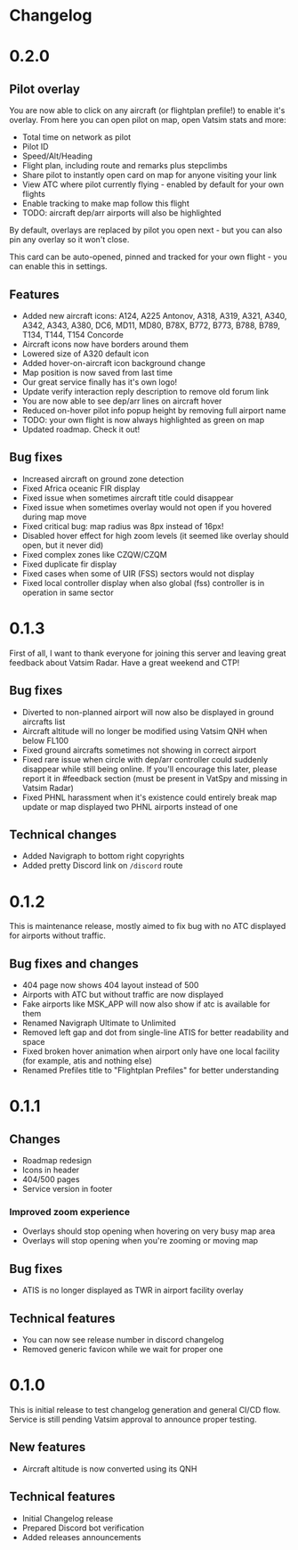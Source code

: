 # Changelog

# 0.2.0

## Pilot overlay

You are now able to click on any aircraft (or flightplan prefile!) to enable it's overlay. From here you can open pilot on map, open Vatsim stats and more:

- Total time on network as pilot
- Pilot ID
- Speed/Alt/Heading
- Flight plan, including route and remarks plus stepclimbs
- Share pilot to instantly open card on map for anyone visiting your link
- View ATC where pilot currently flying - enabled by default for your own flights
- Enable tracking to make map follow this flight
- TODO: aircraft dep/arr airports will also be highlighted

By default, overlays are replaced by pilot you open next - but you can also pin any overlay so it won't close.

This card can be auto-opened, pinned and tracked for your own flight - you can enable this in settings.

## Features

- Added new aircraft icons: A124, A225 Antonov, A318, A319, A321, A340, A342, A343, A380, DC6, MD11, MD80, B78X, B772, B773, B788, B789, T134, T144, T154 Concorde
- Aircraft icons now have borders around them
- Lowered size of A320 default icon
- Added hover-on-aircraft icon background change
- Map position is now saved from last time
- Our great service finally has it's own logo!
- Update verify interaction reply description to remove old forum link
- You are now able to see dep/arr lines on aircraft hover
- Reduced on-hover pilot info popup height by removing full airport name
- TODO: your own flight is now always highlighted as green on map
- Updated roadmap. Check it out!

## Bug fixes

- Increased aircraft on ground zone detection
- Fixed Africa oceanic FIR display
- Fixed issue when sometimes aircraft title could disappear
- Fixed issue when sometimes overlay would not open if you hovered during map move
- Fixed critical bug: map radius was 8px instead of 16px!
- Disabled hover effect for high zoom levels (it seemed like overlay should open, but it never did)
- Fixed complex zones like CZQW/CZQM
- Fixed duplicate fir display
- Fixed cases when some of UIR (FSS) sectors would not display
- Fixed local controller display when also global (fss) controller is in operation in same sector

# 0.1.3

First of all, I want to thank everyone for joining this server and leaving great feedback about Vatsim Radar. Have a great weekend and CTP!

## Bug fixes

- Diverted to non-planned airport will now also be displayed in ground aircrafts list
- Aircraft altitude will no longer be modified using Vatsim QNH when below FL100
- Fixed ground aircrafts sometimes not showing in correct airport
- Fixed rare issue when circle with dep/arr controller could suddenly disappear while still being online. If you'll encourage this later, please report it in #feedback section (must be present in VatSpy and missing in Vatsim Radar)
- Fixed PHNL harassment when it's existence could entirely break map update or map displayed two PHNL airports instead of one

## Technical changes

- Added Navigraph to bottom right copyrights
- Added pretty Discord link on `/discord` route

# 0.1.2

This is maintenance release, mostly aimed to fix bug with no ATC displayed for airports without traffic.

## Bug fixes and changes

- 404 page now shows 404 layout instead of 500
- Airports with ATC but without traffic are now displayed
- Fake airports like MSK_APP will now also show if atc is available for them
- Renamed Navigraph Ultimate to Unlimited
- Removed left gap and dot from single-line ATIS for better readability and space
- Fixed broken hover animation when airport only have one local facility (for example, atis and nothing else)
- Renamed Prefiles title to "Flightplan Prefiles" for better understanding

# 0.1.1

## Changes

- Roadmap redesign
- Icons in header
- 404/500 pages
- Service version in footer

### Improved zoom experience

- Overlays should stop opening when hovering on very busy map area
- Overlays will stop opening when you're zooming or moving map

## Bug fixes

- ATIS is no longer displayed as TWR in airport facility overlay

## Technical features

- You can now see release number in discord changelog
- Removed generic favicon while we wait for proper one

# 0.1.0

This is initial release to test changelog generation and general CI/CD flow. Service is still pending Vatsim approval to announce proper testing.

## New features

- Aircraft altitude is now converted using its QNH

## Technical features

- Initial Changelog release
- Prepared Discord bot verification
- Added releases announcements
